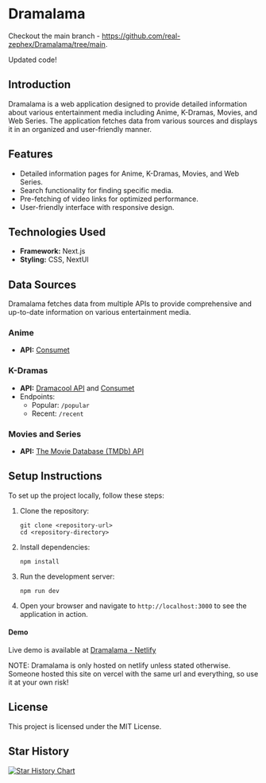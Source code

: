 # Dramalama

Checkout the main branch - https://github.com/real-zephex/Dramalama/tree/main.

Updated code!

## Introduction
Dramalama is a web application designed to provide detailed information about various entertainment media including Anime, K-Dramas, Movies, and Web Series. The application fetches data from various sources and displays it in an organized and user-friendly manner.

## Features
- Detailed information pages for Anime, K-Dramas, Movies, and Web Series.
- Search functionality for finding specific media.
- Pre-fetching of video links for optimized performance.
- User-friendly interface with responsive design.

## Technologies Used
- **Framework:** Next.js
- **Styling:** CSS, NextUI

## Data Sources
Dramalama fetches data from multiple APIs to provide comprehensive and up-to-date information on various entertainment media.

### Anime
- **API:** [Consumet](https://github.com/consumet/api.consumet.org)


### K-Dramas
- **API:** [Dramacool API](https://dramacool-scraper.vercel.app) and [Consumet](https://github.com/consumet/api.consumet.org)
- Endpoints:
  - Popular: `/popular`
  - Recent: `/recent`


### Movies and Series
- **API:** [The Movie Database (TMDb) API](https://www.themoviedb.org/documentation/api)

## Setup Instructions
To set up the project locally, follow these steps:

1. Clone the repository:
   ```
   git clone <repository-url>
   cd <repository-directory>
   ```

2. Install dependencies:
   ```
   npm install
   ```

3. Run the development server:
   ```
   npm run dev
   ```

4. Open your browser and navigate to `http://localhost:3000` to see the application in action.

#### Demo
Live demo is available at [Dramalama - Netlify](https://dramalama.netlify.app)

NOTE: Dramalama is only hosted on netlify unless stated otherwise. Someone hosted this site on vercel with the same url and everything, so use it at your own risk!

## License
This project is licensed under the MIT License.

## Star History

[![Star History Chart](https://api.star-history.com/svg?repos=real-zephex/Dramalama&type=Date)](https://star-history.com/#real-zephex/Dramalama&Date)
